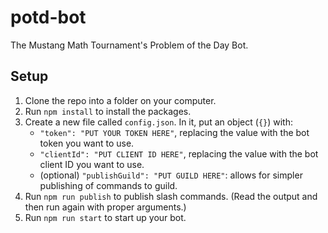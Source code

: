 # potd-bot

The Mustang Math Tournament's Problem of the Day Bot.

## Setup

1. Clone the repo into a folder on your computer.
2. Run `npm install` to install the packages.
3. Create a new file called `config.json`. In it, put an object (`{}`) with:
    * `"token": "PUT YOUR TOKEN HERE"`, replacing the value with the bot token you want to use.
    * `"clientId": "PUT CLIENT ID HERE"`, replacing the value with the bot client ID you want to use.
    * (optional) `"publishGuild": "PUT GUILD HERE"`: allows for simpler publishing of commands to guild.
4. Run `npm run publish` to publish slash commands. (Read the output and then run again with proper arguments.)
5. Run `npm run start` to start up your bot.
